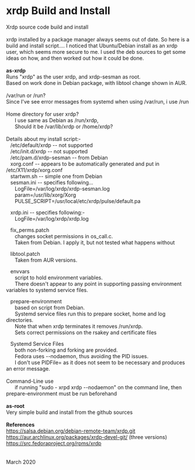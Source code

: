 # xrdp Build and Install
Xrdp source code build and install
<br>
<br>
xrdp installed by a package manager always seems out of date.
So here is a build and install script....
I noticed that Ubuntu/Debian install as an xrdp user, which seems more secure to me. I used the deb sources to get some ideas on how, and then worked out how it could be done.
<br>
<br>
**as-xrdp**  
Runs "xrdp" as the user xrdp, and xrdp-sesman as root.  
Based on work done in Debian package, with libtool change shown in AUR.
<br>
<br>
/var/run or /run?  
Since I've see error messages from systemd when using /var/run, i use /run
<br>
<br>
Home directory for user xrdp?  
&nbsp;&nbsp;&nbsp;&nbsp;&nbsp;&nbsp;I use same as Debian as /run/xrdp,  
&nbsp;&nbsp;&nbsp;&nbsp;&nbsp;&nbsp;Should it be /var/lib/xrdp or /home/xrdp?
<br>
<br>
Details about my install script:-  
&nbsp;&nbsp;&nbsp;/etc/default/xrdp -- not supported   
&nbsp;&nbsp;&nbsp;/etc/init.d/xrdp -- not supported  
&nbsp;&nbsp;&nbsp;/etc/pam.d/xrdp-sesman -- from Debian  
&nbsp;&nbsp;&nbsp;xorg.conf -- appears to be automatically generated and put in  /etc/X11/xrdp/xorg.conf  
&nbsp;&nbsp;&nbsp;startwm.sh -- simple one from Debian  
&nbsp;&nbsp;&nbsp;sesman.ini -- specifies following...  
&nbsp;&nbsp;&nbsp;&nbsp;&nbsp;&nbsp;LogFile=/var/log/xrdp/xrdp-sesman.log  
&nbsp;&nbsp;&nbsp;&nbsp;&nbsp;&nbsp;param=/usr/lib/xorg/Xorg  
&nbsp;&nbsp;&nbsp;&nbsp;&nbsp;&nbsp;PULSE_SCRIPT=/usr/local/etc/xrdp/pulse/default.pa  

&nbsp;&nbsp;&nbsp;xrdp.ini -- specifies following:-  
&nbsp;&nbsp;&nbsp;&nbsp;&nbsp;&nbsp;LogFile=/var/log/xrdp/xrdp.log

&nbsp;&nbsp;&nbsp;fix_perms.patch  
&nbsp;&nbsp;&nbsp;&nbsp;&nbsp;&nbsp;changes socket permissions in os_call.c.  
&nbsp;&nbsp;&nbsp;&nbsp;&nbsp;&nbsp;Taken from Debian. I apply it, but not tested what happens without

&nbsp;&nbsp;&nbsp;libtool.patch   
&nbsp;&nbsp;&nbsp;&nbsp;&nbsp;&nbsp;Taken from AUR versions. 

&nbsp;&nbsp;&nbsp;envvars  
&nbsp;&nbsp;&nbsp;&nbsp;&nbsp;&nbsp;script to hold environment variables.  
&nbsp;&nbsp;&nbsp;&nbsp;&nbsp;&nbsp;There doesn't appear to any point in supporting passing environment variables to systemd service files.

&nbsp;&nbsp;&nbsp;prepare-environment  
&nbsp;&nbsp;&nbsp;&nbsp;&nbsp;&nbsp;based on script from Debian.  
&nbsp;&nbsp;&nbsp;&nbsp;&nbsp;&nbsp;Systemd service files run this to prepare socket, home and log directories.  
&nbsp;&nbsp;&nbsp;&nbsp;&nbsp;&nbsp;Note that when xrdp terminates it removes /run/xrdp.  
&nbsp;&nbsp;&nbsp;&nbsp;&nbsp;&nbsp;Sets correct permissions on the rsakey and certificate files

&nbsp;&nbsp;&nbsp;Systemd Service Files  
&nbsp;&nbsp;&nbsp;&nbsp;&nbsp;&nbsp;both non-forking and forking are provided.   
&nbsp;&nbsp;&nbsp;&nbsp;&nbsp;&nbsp;Fedora uses --nodaemon, thus avoiding the PID issues.  
&nbsp;&nbsp;&nbsp;&nbsp;&nbsp;&nbsp;I don't use PIDFile= as it does not seem to be necessary and produces an error message.
<br>
<br>
Command-Line use  
&nbsp;&nbsp;&nbsp;&nbsp;&nbsp;&nbsp;if running "sudo - xrpd xrdp --nodaemon" on the command line, then prepare-environment must be run beforehand
<br>
<br>
**as-root**  
Very simple build and install from the github sources
<br>
<br>
**References**  
https://salsa.debian.org/debian-remote-team/xrdp.git  
https://aur.archlinux.org/packages/xrdp-devel-git/ (three versions)  
https://src.fedoraproject.org/rpms/xrdp  
<br>
<br>
March 2020
